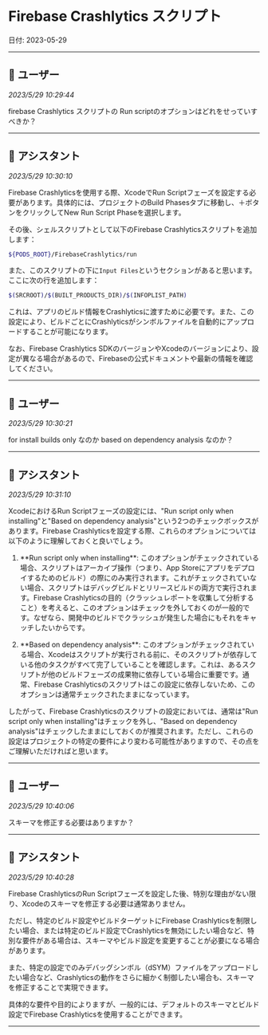 # Firebase Crashlytics スクリプト

日付: 2023-05-29

---

## 👤 ユーザー
*2023/5/29 10:29:44*

firebase Crashlytics スクリプトの Run scriptのオプションはどれをせっていすべきか？

---

## 🤖 アシスタント
*2023/5/29 10:30:10*

Firebase Crashlyticsを使用する際、XcodeでRun Scriptフェーズを設定する必要があります。具体的には、プロジェクトのBuild Phasesタブに移動し、＋ボタンをクリックしてNew Run Script Phaseを選択します。

その後、シェルスクリプトとして以下のFirebase Crashlyticsスクリプトを追加します：

```bash
${PODS_ROOT}/FirebaseCrashlytics/run
```

また、このスクリプトの下に`Input Files`というセクションがあると思います。ここに次の行を追加します：

```bash
$(SRCROOT)/$(BUILT_PRODUCTS_DIR)/$(INFOPLIST_PATH)
```

これは、アプリのビルド情報をCrashlyticsに渡すために必要です。また、この設定により、ビルドごとにCrashlyticsがシンボルファイルを自動的にアップロードすることが可能になります。

なお、Firebase Crashlytics SDKのバージョンやXcodeのバージョンにより、設定が異なる場合があるので、Firebaseの公式ドキュメントや最新の情報を確認してください。

---

## 👤 ユーザー
*2023/5/29 10:30:21*

for install builds only なのか based on dependency analysis なのか？

---

## 🤖 アシスタント
*2023/5/29 10:31:10*

XcodeにおけるRun Scriptフェーズの設定には、"Run script only when installing"と"Based on dependency analysis"という2つのチェックボックスがあります。Firebase Crashlyticsを設定する際、これらのオプションについては以下のように理解しておくと良いでしょう。

1. \*\*Run script only when installing\*\*: このオプションがチェックされている場合、スクリプトはアーカイブ操作（つまり、App Storeにアプリをデプロイするためのビルド）の際にのみ実行されます。これがチェックされていない場合、スクリプトはデバッグビルドとリリースビルドの両方で実行されます。Firebase Crashlyticsの目的（クラッシュレポートを収集して分析すること）を考えると、このオプションはチェックを外しておくのが一般的です。なぜなら、開発中のビルドでクラッシュが発生した場合にもそれをキャッチしたいからです。

2. \*\*Based on dependency analysis\*\*: このオプションがチェックされている場合、Xcodeはスクリプトが実行される前に、そのスクリプトが依存している他のタスクがすべて完了していることを確認します。これは、あるスクリプトが他のビルドフェーズの成果物に依存している場合に重要です。通常、Firebase Crashlyticsのスクリプトはこの設定に依存しないため、このオプションは通常チェックされたままになっています。

したがって、Firebase Crashlyticsのスクリプトの設定においては、通常は"Run script only when installing"はチェックを外し、"Based on dependency analysis"はチェックしたままにしておくのが推奨されます。ただし、これらの設定はプロジェクトの特定の要件により変わる可能性がありますので、その点をご理解いただければと思います。

---

## 👤 ユーザー
*2023/5/29 10:40:06*

スキーマを修正する必要はありますか？

---

## 🤖 アシスタント
*2023/5/29 10:40:28*

Firebase CrashlyticsのRun Scriptフェーズを設定した後、特別な理由がない限り、Xcodeのスキーマを修正する必要は通常ありません。

ただし、特定のビルド設定やビルドターゲットにFirebase Crashlyticsを制限したい場合、または特定のビルド設定でCrashlyticsを無効にしたい場合など、特別な要件がある場合は、スキーマやビルド設定を変更することが必要になる場合があります。

また、特定の設定でのみデバッグシンボル（dSYM）ファイルをアップロードしたい場合など、Crashlyticsの動作をさらに細かく制御したい場合も、スキーマを修正することで実現できます。

具体的な要件や目的によりますが、一般的には、デフォルトのスキーマとビルド設定でFirebase Crashlyticsを使用することができます。

---
